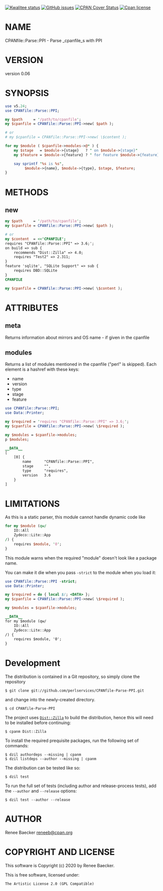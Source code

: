 [![Kwalitee status](https://cpants.cpanauthors.org/dist/CPANfile-Parse-PPI.png)](https://cpants.cpanauthors.org/dist/CPANfile-Parse-PPI)
[![GitHub issues](https://img.shields.io/github/issues/perlservices/CPANfile-Parse-PPI.svg)](https://github.com/perlservices/CPANfile-Parse-PPI/issues)
[![CPAN Cover Status](https://cpancoverbadge.perl-services.de/CPANfile-Parse-PPI-0.06)](https://cpancoverbadge.perl-services.de/CPANfile-Parse-PPI-0.06)
[![Cpan license](https://img.shields.io/cpan/l/CPANfile-Parse-PPI.svg)](https://metacpan.org/release/CPANfile-Parse-PPI)

# NAME

CPANfile::Parse::PPI - Parse _cpanfile_s with PPI

# VERSION

version 0.06

# SYNOPSIS

```perl
use v5.24;
use CPANfile::Parse::PPI;

my $path     = '/path/to/cpanfile';
my $cpanfile = CPANfile::Parse::PPI->new( $path );

# or
# my $cpanfile = CPANfile::Parse::PPI->new( \$content );

for my $module ( $cpanfile->modules->@* ) {
    my $stage   = $module->{stage}   ? " on $module->{stage}"            : '';
    my $feature = $module->{feature} ? " for feature $module->{feature}" : '';

    say sprintf "%s is %s",
         $module->{name}, $module->{type}, $stage, $feature;
}
```

# METHODS

## new

```perl
my $path     = '/path/to/cpanfile';
my $cpanfile = CPANfile::Parse::PPI->new( $path );

# or
my $content  = <<'CPANFILE';
requires "CPANfile::Parse::PPI" => 3.6;';
on build => sub {
    recommends "Dist::Zilla" => 4.0;
    requires "Test2" => 2.311;
}
feature 'sqlite', "SQLite Support" => sub {
    requires DBD::SQLite
}
CPANFILE

my $cpanfile = CPANfile::Parse::PPI->new( \$content );
```

# ATTRIBUTES

## meta

Returns information about mirrors and OS name - if given in the cpanfile

## modules

Returns a list of modules mentioned in the cpanfile ("perl" is skipped).
Each element is a hashref with these keys:

- name
- version
- type
- stage
- feature

```perl
use CPANfile::Parse::PPI;
use Data::Printer;

my $required = 'requires "CPANfile::Parse::PPI" => 3.6;';
my $cpanfile = CPANfile::Parse::PPI->new( \$required );

my $modules = $cpanfile->modules;
p $modules;

__DATA__
[
    [0] {
        name      "CPANfile::Parse::PPI",
        stage     "",
        type      "requires",
        version   3.6
    }
]
```

# LIMITATIONS

As this is a static parser, this module cannot handle dynamic
code like

```perl
for my $module (qw/
    IO::All
    Zydeco::Lite::App
/) {
    requires $module, '0';
}
```

This module warns when the required "module" doesn't look like
a package name.

You can make it die when you pass `-strict` to the module
when you load it:

```perl
use CPANfile::Parse::PPI -strict;
use Data::Printer;

my $required = do { local $/; <DATA> };
my $cpanfile = CPANfile::Parse::PPI->new( \$required );

my $modules = $cpanfile->modules;

__DATA__
for my $module (qw/
    IO::All
    Zydeco::Lite::App
/) {
    requires $module, '0';
}
```



# Development

The distribution is contained in a Git repository, so simply clone the
repository

```
$ git clone git://github.com/perlservices/CPANfile-Parse-PPI.git
```

and change into the newly-created directory.

```
$ cd CPANfile-Parse-PPI
```

The project uses [`Dist::Zilla`](https://metacpan.org/pod/Dist::Zilla) to
build the distribution, hence this will need to be installed before
continuing:

```
$ cpanm Dist::Zilla
```

To install the required prequisite packages, run the following set of
commands:

```
$ dzil authordeps --missing | cpanm
$ dzil listdeps --author --missing | cpanm
```

The distribution can be tested like so:

```
$ dzil test
```

To run the full set of tests (including author and release-process tests),
add the `--author` and `--release` options:

```
$ dzil test --author --release
```

# AUTHOR

Renee Baecker <reneeb@cpan.org>

# COPYRIGHT AND LICENSE

This software is Copyright (c) 2020 by Renee Baecker.

This is free software, licensed under:

```
The Artistic License 2.0 (GPL Compatible)
```
